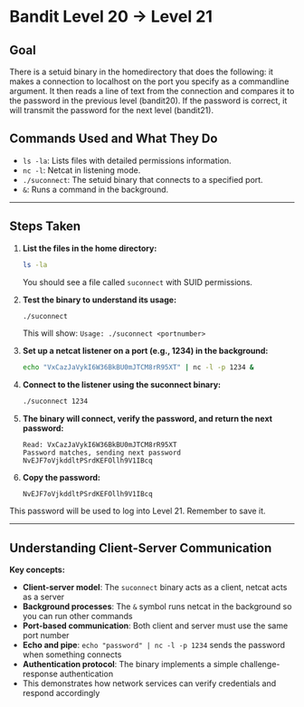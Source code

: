 # Bandit Level 20 → Level 21
## Goal
There is a setuid binary in the homedirectory that does the following: it makes a connection to localhost on the port you specify as a commandline argument. It then reads a line of text from the connection and compares it to the password in the previous level (bandit20). If the password is correct, it will transmit the password for the next level (bandit21).

## Commands Used and What They Do
- `ls -la`: Lists files with detailed permissions information.
- `nc -l`: Netcat in listening mode.
- `./suconnect`: The setuid binary that connects to a specified port.
- `&`: Runs a command in the background.
---
## Steps Taken
1. **List the files in the home directory:**
   ```bash
   ls -la
   ```
   You should see a file called `suconnect` with SUID permissions.

2. **Test the binary to understand its usage:**
   ```bash
   ./suconnect
   ```
   This will show: `Usage: ./suconnect <portnumber>`

3. **Set up a netcat listener on a port (e.g., 1234) in the background:**
   ```bash
   echo "VxCazJaVykI6W36BkBU0mJTCM8rR95XT" | nc -l -p 1234 &
   ```

4. **Connect to the listener using the suconnect binary:**
   ```bash
   ./suconnect 1234
   ```

5. **The binary will connect, verify the password, and return the next password:**
   ```
   Read: VxCazJaVykI6W36BkBU0mJTCM8rR95XT
   Password matches, sending next password
   NvEJF7oVjkddltPSrdKEFOllh9V1IBcq
   ```

6. **Copy the password:**
   ```
   NvEJF7oVjkddltPSrdKEFOllh9V1IBcq
   ```

This password will be used to log into Level 21. Remember to save it.

---
## Understanding Client-Server Communication
**Key concepts:**
- **Client-server model**: The `suconnect` binary acts as a client, netcat acts as a server
- **Background processes**: The `&` symbol runs netcat in the background so you can run other commands
- **Port-based communication**: Both client and server must use the same port number
- **Echo and pipe**: `echo "password" | nc -l -p 1234` sends the password when something connects
- **Authentication protocol**: The binary implements a simple challenge-response authentication
- This demonstrates how network services can verify credentials and respond accordingly
